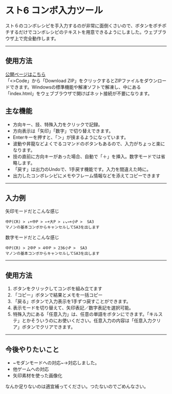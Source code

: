 # スト6 コンボ入力ツール

スト６のコンボレシピを手入力するのが非常に面倒くさいので、ボタンをポチポチするだけでコンボレシピのテキストを用意できるようにしました。ウェブブラウザ上で完全動作します。

---
## 使用方法

[公開ページはこちら](https://hatoattack.github.io/sf6-command-input/)  
「<>Code」から「Download ZIP」をクリックするとZIPファイルをダウンロードできます。Windowsの標準機能や解凍ソフトで解凍し、中にある「index.html」をウェブブラウザで開けばネット接続が不要になります。

## 主な機能

- 方向キー、技、特殊入力をクリックで記録。
- 方向表示は「矢印」「数字」で切り替えできます。
- Enterキーを押すと、「＞」が挟まるようになっています。
- 波動や昇龍などよくでるコマンドのボタンもあるので、入力がちょっと楽になります。
- 技の直前に方向キーがあった場合、自動で「＋」を挿入。数字モードでは省略します。
- 「戻す」は出力のUndoで、1手戻す機能です。入力を間違えた時に。
- 出力したコンボレシピにメモやフレーム情報などを添えてコピーできます

---

## 入力例
矢印モードだとこんな感じ

```
中P(CR) > ↓+中P > ←+大P > ↓↘→+小P >  SA3 
マノンの基本コンボからキャンセルしてSA3を出します
```

数字モードだとこんな感じ

```
中P(CR) > 2中P > 4中P > 236小P >  SA3 
マノンの基本コンボからキャンセルしてSA3を出します
```

---

## 使用方法

1. ボタンをクリックしてコンボを組み立てます
2. 「コピー」ボタンで結果とメモを一括コピー
3. 「戻る」ボタンで入力表示を1手ずつ戻すことができます。
4. 表示モードを切り替えて、矢印表記／数字表記を選択可能。
5. 特殊入力にある「任意入力」は、任意の単語をボタンにできます。「キルステ」とかそういうのにお使いください。任意入力の内容は「任意入力クリア」ボタンでクリアできます。

---

## 今後やりたいこと
 - ~モダンモードへの対応~→対応しました。
 - 他ゲームへの対応
 - 矢印素材を使った画像化

なんか足りないのは適宜補ってください。つたないのでごめんなさい。
